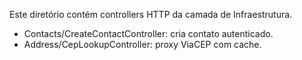 Este diretório contém controllers HTTP da camada de Infraestrutura.
- Contacts/CreateContactController: cria contato autenticado.
- Address/CepLookupController: proxy ViaCEP com cache.

